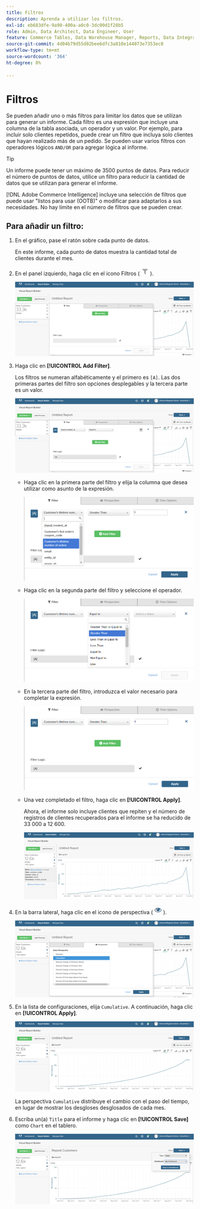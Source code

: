 ```yaml
---
title: Filtros
description: Aprenda a utilizar los filtros.
exl-id: eb683dfe-9a90-400a-a0c0-3dc00d1f28b5
role: Admin, Data Architect, Data Engineer, User
feature: Commerce Tables, Data Warehouse Manager, Reports, Data Integration
source-git-commit: 4d04b79d55d02bee6dfc3a810e144073e7353ec0
workflow-type: tm+mt
source-wordcount: '364'
ht-degree: 0%

---
```


# Filtros

Se pueden añadir uno o más filtros para limitar los datos que se utilizan para generar un informe. Cada filtro es una expresión que incluye una columna de la tabla asociada, un operador y un valor. Por ejemplo, para incluir solo clientes repetidos, puede crear un filtro que incluya solo clientes que hayan realizado más de un pedido. Se pueden usar varios filtros con operadores lógicos `AND/OR` para agregar lógica al informe.

>[!TIP]
>
>Un informe puede tener un máximo de 3500 puntos de datos. Para reducir el número de puntos de datos, utilice un filtro para reducir la cantidad de datos que se utilizan para generar el informe.

[!DNL Adobe Commerce Intelligence] incluye una selección de filtros que puede usar &quot;listos para usar (OOTB)&quot; o modificar para adaptarlos a sus necesidades. No hay límite en el número de filtros que se pueden crear.

## Para añadir un filtro:

1. En el gráfico, pase el ratón sobre cada punto de datos.

   En este informe, cada punto de datos muestra la cantidad total de clientes durante el mes.

1. En el panel izquierdo, haga clic en el icono Filtros (![icono Filtro](../../assets/magento-bi-btn-filter.png)).

   ![Agregar filtro](../../assets/magento-bi-report-builder-filter-add.png)

1. Haga clic en **[!UICONTROL Add Filter]**.

   Los filtros se numeran alfabéticamente y el primero es `[A]`. Las dos primeras partes del filtro son opciones desplegables y la tercera parte es un valor.

   ![Interfaz de filtro que muestra la opción de añadir filtro](../../assets/magento-bi-report-builder-filter-add-a.png)

   * Haga clic en la primera parte del filtro y elija la columna que desea utilizar como asunto de la expresión.

     ![Elegir la primera parte del filtro](../../assets/magento-bi-report-builder-filter-part1.png)

   * Haga clic en la segunda parte del filtro y seleccione el operador.

     ![Elija el operador](../../assets/magento-bi-report-builder-filter-part2.png)

   * En la tercera parte del filtro, introduzca el valor necesario para completar la expresión.

     ![Escriba el valor](../../assets/magento-bi-report-builder-filter-part3.png)

   * Una vez completado el filtro, haga clic en **[!UICONTROL Apply]**.

     Ahora, el informe solo incluye clientes que repiten y el número de registros de clientes recuperados para el informe se ha reducido de 33 000 a 12 600.

     ![Informe filtrado](../../assets/magento-bi-report-builder-filter-report.png)<!--{: .zoom}-->

1. En la barra lateral, haga clic en el icono de perspectiva (![Icono de perspectiva](../../assets/magento-bi-btn-perspective.png)).

   ![Perspectiva](../../assets/magento-bi-report-builder-filter-perspective.png)<!--{: .zoom}-->

1. En la lista de configuraciones, elija `Cumulative`. A continuación, haga clic en **[!UICONTROL Apply]**.

   ![Perspectiva acumulativa](../../assets/magento-bi-report-builder-filter-perspective-cumulative.png)

   La perspectiva `Cumulative` distribuye el cambio con el paso del tiempo, en lugar de mostrar los desgloses desglosados de cada mes.

1. Escriba un(a) `Title` para el informe y haga clic en **[!UICONTROL Save]** como `Chart` en el tablero.

   ![Guardar en el panel](../../assets/magento-bi-report-builder-filter-perspective-cumulative-save.png)
